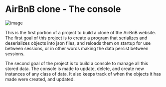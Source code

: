  # AirBnB clone - The console
 

![image](https://github.com/ApamJohnHyder/AirBnB_clone/assets/101404202/68f8acb0-9620-4af0-84e6-36817e555f99)



This is the first portion of a project to build a clone of the AirBnB website. The first goal of this project is to create a program that serializes and deserializes objects into json files, and reloads them on startup for use between sessions, or in other words making the data persist between sessions.

The second goal of the project is to build a console to manage all this stored data. The console is made to update, delete, and create new instances of any class of data. It also keeps track of when the objects it has made were created, and updated.
